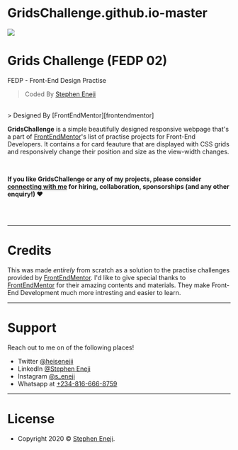 # GridsChallenge.github.io-master
[![](https://raw.githubusercontent.com/stephen-eneji/GridsChallenge.github.io/master/design/desktop-design.jpg)](https://stephen-eneji.github.io/GridsChallenge.github.io/)

# Grids Challenge (FEDP 02)

FEDP - Front-End Design Practise 

> Coded By [Stephen Eneji](https://github.com/stephen-eneji)
<br/>
> Designed By [FrontEndMentor][frontendmentor]

**GridsChallenge** is a simple beautifully designed responsive webpage that's a part of [FrontEndMentor][frontendmentor]'s list of practise projects for Front-End Developers.
It contains a for card feauture that are displayed with CSS grids and responsively change their position and size as the view-width changes.

<br />

**If you like GridsChallenge or any of my projects, please consider [connecting with me][linkedin] for hiring, collaboration, sponsorships (and any other enquiry!) ❤**

<br />
<br />

---

# Credits


This was made *entirely* from scratch as a solution to the practise challenges provided by [FrontEndMentor][frontendmentor]. I'd like to give special thanks to [FrontEndMentor][frontendmentor] for their amazing contents and materials. They make Front-End Development much more intresting and easier to learn.



---

# Support

Reach out to me on of the following places!

- Twitter [@heisenejii][twitter]
- LinkedIn [@Stephen Eneji][linkedin]
- Instagram [@s_eneji][instagram]
- Whatsapp at [+234-816-666-8759][whatsapp]

---

# License


- Copyright 2020 © <a href="https://github.com/stephen-eneji/" target="_blank">Stephen Eneji</a>.

[facebook]: https://facebook.com/heisenejii
[twitter]: https://twitter.com/heisenejii
[instagram]: https://instagram.com/s_eneji/
[linkedin]: https://www.linkedin.com/in/stephen-eneji-382471209/
[whatsapp]: https://wa.me/+2348166668759
[frontendmentor]: https://www.frontendmentor.io/
